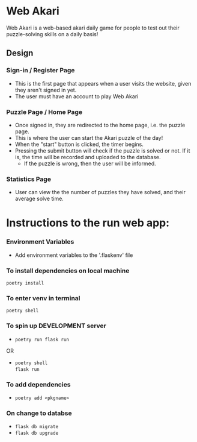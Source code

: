 # Web Akari
Web Akari is a web-based akari daily game for people to test out their puzzle-solving skills on a daily basis!

## Design
### Sign-in / Register Page
- This is the first page that appears when a user visits the website, given they aren't signed in yet.
- The user must have an account to play Web Akari

### Puzzle Page / Home Page
- Once signed in, they are redirected to the home page, i.e. the puzzle page.
- This is where the user can start the Akari puzzle of the day!
- When the "start" button is clicked, the timer begins. 
- Pressing the submit button will check if the puzzle is solved or not. If it is, the time will be recorded and uploaded to the database.
  - If the puzzle is wrong, then the user will be informed.

### Statistics Page
- User can view the the number of puzzles they have solved, and their average solve time.

# Instructions to the run web app:

### Environment Variables
- Add environment variables to the '.flaskenv' file

### To install dependencies on local machine
`poetry install`

### To enter venv in terminal
`poetry shell`

### To spin up DEVELOPMENT server
- `poetry run flask run`

OR

- `poetry shell` <br>
`flask run`

### To add dependencies
- `poetry add <pkgname>`

### On change to databse
- `flask db migrate`
- `flask db upgrade`

 
